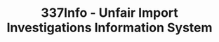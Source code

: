 ---
layout: default
bigquery: https://console.cloud.google.com/bigquery?p=patents-public-data&d=usitc_investigations&page=dataset&project=sheets-management-319211
citation: US International Trade Commission 337Info Unfair Import Investigations Information
  System
contributors: US International Trade Comission
cost: None
description: US International Trade Commission 337Info Unfair Import Investigations
  Information System contains data on investigations done under Section 337. Section
  337 declares the infringement of certain statutory intellectual property rights
  and other forms of unfair competition in import trade to be unlawful practices.
  Most Section 337 investigations involve allegations of patent or registered trademark
  infringement.
documentation: FAQ and tutorial available on the site
last_edit: 04/10/2022, 07:22:02
location: https://pubapps2.usitc.gov/337external/
maintained_by: US International Trade Comission
schema_fields:
- ouiiParticipation
- respondent
- finalIdOnViolationIssue
- dateOfPublicationFrNotice
- dateComplaintFiled
- finalDetNoViolation
- id
- aljAssigned
- markmanHearing
- patentNumber
- ouiiAttorney
- copyrightNumbers
- actualStartDateEvidHear
- internalRemand
- currentActiveALJ
- teoReliefGranted
- trademarkNumbers
- publication_number
- investigationType
- currentStatus
- teoProceedingInvolved
- endDateMarkmanHearing
- invUnfairAct
- issueDateOtherNonFinal
- teoIdIssueDate
- actualEndDateEvidHear
- targetDate
- gcAttorney
- startDateMarkmanHearing
- finalIdOnViolationDue
- scheduledStartDateEvidHear
- patentNumbers
- finalDetViolation
- scheduledEndDateEvidHear
- investigationNo
- title
- cafcAppeals
- dateCreated
- lastUpdated
- investigationTermDate
- complainant
- htsNumbers
- teoIdDueDate
- docketNo
shortname: unfair_import_investigations
tags:
- import
- legal
- trade
timeframe: 2008-2021 (prior to 2008 downloadable as a JSON file)
title: 337Info - Unfair Import Investigations Information System
uuid: 2721f5ec-e599-4890-9265-9706719fc71e
---